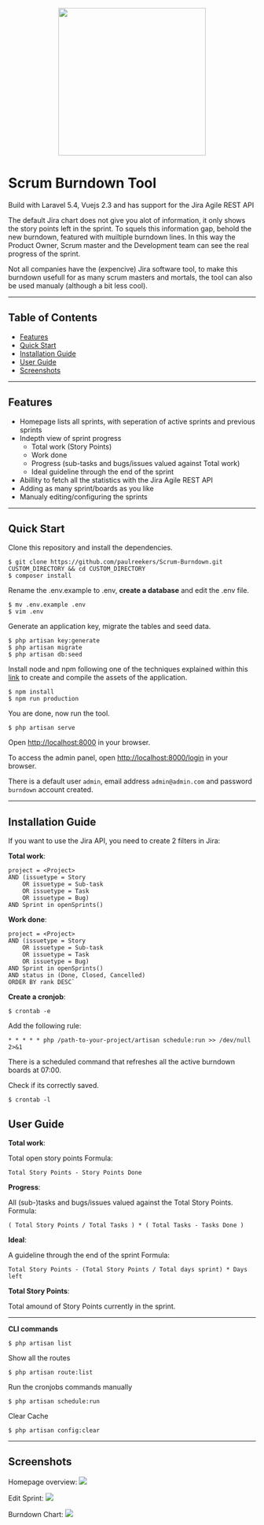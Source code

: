 <p align="center"><img src="http://i.imgur.com/65d4Lob.png" width="300"></p>


# Scrum Burndown Tool
Build with Laravel 5.4, Vuejs 2.3 and has support for the Jira Agile REST API

The default Jira chart does not give you alot of information, it only shows the story points left in the sprint.
To squels this information gap, behold the new burndown, featured with muiltiple burndown lines. In this way the Product Owner, Scrum master and the Development team can see the real progress of the sprint.

Not all companies have the (expencive) Jira software tool, to make this burndown usefull for as many scrum masters and mortals, the tool can also be used manualy (although a bit less cool).

-----
## Table of Contents

* [Features](#item1)
* [Quick Start](#item2)
* [Installation Guide](#item3)
* [User Guide](#item4)
* [Screenshots](#item5)

-----
<a name="item1"></a>
## Features
* Homepage lists all sprints, with seperation of active sprints and previous sprints
* Indepth view of sprint progress
    * Total work (Story Points)
    * Work done
    * Progress (sub-tasks and bugs/issues valued against Total work)
    * Ideal guideline through the end of the sprint
* Abillity to fetch all the statistics with the Jira Agile REST API
* Adding as many sprint/boards as you like
* Manualy editing/configuring the sprints

-----
<a name="item2"></a>
## Quick Start
Clone this repository and install the dependencies.

    $ git clone https://github.com/paulreekers/Scrum-Burndown.git CUSTOM_DIRECTORY && cd CUSTOM_DIRECTORY
    $ composer install

Rename the .env.example to .env, **create a database** and edit the .env file.

    $ mv .env.example .env
    $ vim .env

Generate an application key, migrate the tables and seed data.

    $ php artisan key:generate
    $ php artisan migrate
    $ php artisan db:seed

Install node and npm following one of the techniques explained within this [link](https://gist.github.com/isaacs/579814) to create and compile the assets of the application.

    $ npm install
    $ npm run production


You are done, now run the tool.

    $ php artisan serve

Open [http://localhost:8000](http://localhost:8000) in your browser.

To access the admin panel, open
[http://localhost:8000/login](http://localhost:8000/login) in your browser.

There is a default user `admin`, email address `admin@admin.com` and password `burndown` account created.

-----
<a name="item3"></a>
## Installation Guide

If you want to use the Jira API, you need to create 2 filters in Jira:

**Total work**:

    project = <Project>
    AND (issuetype = Story
        OR issuetype = Sub-task
        OR issuetype = Task
        OR issuetype = Bug)
    AND Sprint in openSprints()


**Work done**:

    project = <Project>
    AND (issuetype = Story
        OR issuetype = Sub-task
        OR issuetype = Task
        OR issuetype = Bug)
    AND Sprint in openSprints()
    AND status in (Done, Closed, Cancelled)
    ORDER BY rank DESC`


**Create a cronjob**:

    $ crontab -e

Add the following rule:

    * * * * * php /path-to-your-project/artisan schedule:run >> /dev/null 2>&1


There is a scheduled command that refreshes all the active burndown boards at 07:00.

Check if its correctly saved.

    $ crontab -l

<a name="item4"></a>
## User Guide

**Total work**:

Total open story points
Formula:

    Total Story Points - Story Points Done

**Progress**:

All (sub-)tasks and bugs/issues valued against the Total Story Points.
Formula:

    ( Total Story Points / Total Tasks ) * ( Total Tasks - Tasks Done )

**Ideal**:

A guideline through the end of the sprint
Formula:

    Total Story Points - (Total Story Points / Total days sprint) * Days left

**Total Story Points**:

Total amound of Story Points currently in the sprint.

----
**CLI commands**

    $ php artisan list

Show all the routes

    $ php artisan route:list

Run the cronjobs commands manually

    $ php artisan schedule:run

Clear Cache

    $ php artisan config:clear

-----
<a name="item5"></a>
## Screenshots

Homepage overview:
<img src="http://i.imgur.com/nNxYGch.png">

Edit Sprint:
<img src="http://i.imgur.com/IAObgt7.png">

Burndown Chart:
<img src="http://i.imgur.com/YuKXK79.png">

